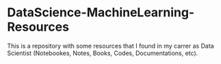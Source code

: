 # DataScience-MachineLearning-Resources

This is a repository with some resources that I found in my carrer as Data Scientist (Notebookes, Notes, Books, Codes, Documentations, etc).

